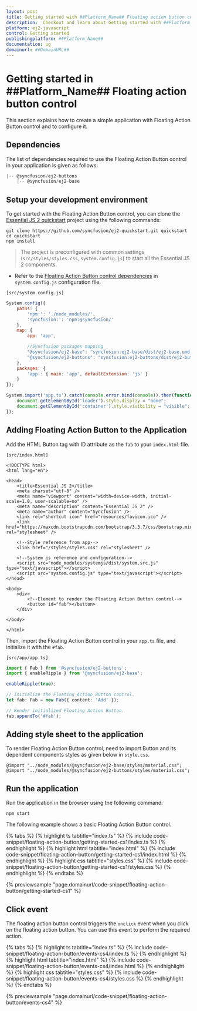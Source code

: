 ```yaml
---
layout: post
title: Getting started with ##Platform_Name## Floating action button control | Syncfusion
description:  Checkout and learn about Getting started with ##Platform_Name## Floating action button control of Syncfusion Essential JS 2 and more details.
platform: ej2-javascript
control: Getting started 
publishingplatform: ##Platform_Name##
documentation: ug
domainurl: ##DomainURL##
---
```


# Getting started in ##Platform_Name## Floating action button control

This section explains how to create a simple application with Floating Action Button control and to configure it.

## Dependencies

The list of dependencies required to use the Floating Action Button control in your application is given as follows:

```js
|-- @syncfusion/ej2-buttons
    |-- @syncfusion/ej2-base
```

## Setup your development environment

To get started with the Floating Action Button control, you can clone the [Essential JS 2 quickstart](https://github.com/syncfusion/ej2-quickstart) project using the following commands:

```
git clone https://github.com/syncfusion/ej2-quickstart.git quickstart
cd quickstart
npm install
```

> The project is preconfigured with common settings (`src/styles/styles.css`, `system.config.js`) to start all the Essential JS 2 components.

* Refer to the [Floating Action Button control dependencies](./getting-started#dependencies) in `system.config.js` configuration file.

`[src/system.config.js]`

```js
System.config({
    paths: {
        'npm:': './node_modules/',
        'syncfusion:': 'npm:@syncfusion/'
    },
    map: {
        app: 'app',

        //Syncfusion packages mapping
        "@syncfusion/ej2-base": "syncfusion:ej2-base/dist/ej2-base.umd.min.js",
        "@syncfusion/ej2-buttons": "syncfusion:ej2-buttons/dist/ej2-buttons.umd.min.js",
    },
    packages: {
        'app': { main: 'app', defaultExtension: 'js' }
    }
});

System.import('app.ts').catch(console.error.bind(console)).then(function () {
    document.getElementById('loader').style.display = "none";
    document.getElementById('container').style.visibility = "visible";
});
```

## Adding Floating Action Button to the Application

Add the HTML Button tag with ID attribute as the `fab` to your `index.html` file.

`[src/index.html]`

```
<!DOCTYPE html>
<html lang="en">

<head>
    <title>Essential JS 2</title>
    <meta charset="utf-8" />
    <meta name="viewport" content="width=device-width, initial-scale=1.0, user-scalable=no" />
    <meta name="description" content="Essential JS 2" />
    <meta name="author" content="Syncfusion" />
    <link rel="shortcut icon" href="resources/favicon.ico" />
    <link href="https://maxcdn.bootstrapcdn.com/bootstrap/3.3.7/css/bootstrap.min.css" rel="stylesheet" />

    <!--Style reference from app-->
    <link href="/styles/styles.css" rel="stylesheet" />

    <!--System js reference and configuration-->
    <script src="node_modules/systemjs/dist/system.src.js" type="text/javascript"></script>
    <script src="system.config.js" type="text/javascript"></script>
</head>

<body>
    <div>
        <!--Element to render the Floating Action Button control-->
        <button id="fab"></button>
    </div>

</body>

</html>
```

Then, import the Floating Action Button control in your `app.ts` file, and initialize it with the `#fab`.

`[src/app/app.ts]`

```ts
import { Fab } from '@syncfusion/ej2-buttons';
import { enableRipple } from '@syncfusion/ej2-base';

enableRipple(true);

// Initialize the Floating Action Button control.
let fab: Fab = new Fab({ content: 'Add' });

// Render initialized Floating Action Button.
fab.appendTo('#fab');
```

## Adding style sheet to the application

To render Floating Action Button control, need to import Button and its dependent components styles as given below in `style.css`.

```
@import "../node_modules/@syncfusion/ej2-base/styles/material.css";
@import "../node_modules/@syncfusion/ej2-buttons/styles/material.css";
```

## Run the application

Run the application in the browser using the following command:

```
npm start
```

The following example shows a basic Floating Action Button control.

{% tabs %}
{% highlight ts tabtitle="index.ts" %}
{% include code-snippet/floating-action-button/getting-started-cs1/index.ts %}
{% endhighlight %}
{% highlight html tabtitle="index.html" %}
{% include code-snippet/floating-action-button/getting-started-cs1/index.html %}
{% endhighlight %}
{% highlight css tabtitle="styles.css" %}
{% include code-snippet/floating-action-button/getting-started-cs1/styles.css %}
{% endhighlight %}
{% endtabs %}
          
{% previewsample "page.domainurl/code-snippet/floating-action-button/getting-started-cs1" %}

## Click event

The floating action button control triggers the `onclick` event when you click on the floating action button. You can use this event to perform the required action.

{% tabs %}
{% highlight ts tabtitle="index.ts" %}
{% include code-snippet/floating-action-button/events-cs4/index.ts %}
{% endhighlight %}
{% highlight html tabtitle="index.html" %}
{% include code-snippet/floating-action-button/events-cs4/index.html %}
{% endhighlight %}
{% highlight css tabtitle="styles.css" %}
{% include code-snippet/floating-action-button/events-cs4/styles.css %}
{% endhighlight %}
{% endtabs %}
          
{% previewsample "page.domainurl/code-snippet/floating-action-button/events-cs4" %}
